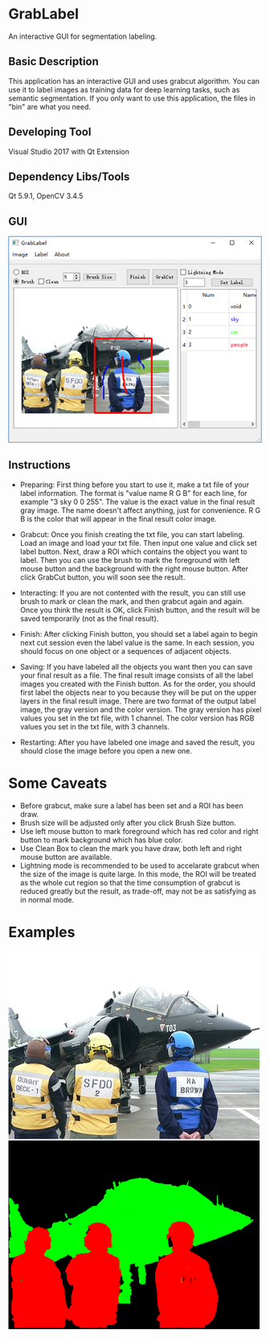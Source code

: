 # GrabLabel

An interactive GUI for segmentation labeling.

## Basic Description

This application has an interactive GUI and uses grabcut algorithm. You can use it to label images as training data for deep learning tasks, such as semantic segmentation. If you only want to use this application, the files in "bin" are what you need.

## Developing Tool

Visual Studio 2017 with Qt Extension

## Dependency Libs/Tools

Qt 5.9.1, OpenCV 3.4.5

## GUI

![](Examples/GrabLabel_GUI.png)

## Instructions

* Preparing: First thing before you start to use it, make a txt file of your label information. The format is "value name R G B" for each line, for example "3 sky 0 0 255". The value is the exact value in the final result gray image. The name doesn't affect anything, just for convenience. R G B is the color that will appear in the final result color image.

* Grabcut: Once you finish creating the txt file, you can start labeling. Load an image and load your txt file. Then input one value and click set label button. Next, draw a ROI which contains the object you want to label. Then you can use the brush to mark the foreground with left mouse button and the background with the right mouse button. After click GrabCut button, you will soon see the result.

* Interacting: If you are not contented with the result, you can still use brush to mark or clean the mark, and then grabcut
again and again. Once you think the result is OK, click Finish button, and the result will be saved temporarily (not as the final result).

* Finish: After clicking Finish button, you should set a label again to begin next cut session even the label value is the same. In each
session, you should focus on one object or a sequences of adjacent objects.

* Saving: If you have labeled all the objects you want then you can save your final result as a file. The final result image consists of all the label images you created with the Finish button. As for the order, you should first label the objects near to you because they will be put on the upper layers in the final result image. There are two format of the output label image, the gray version and the color version. The gray version has pixel values you set in the txt file, with 1 channel. The color version has RGB values you set in the txt file, with 3 channels.

* Restarting: After you have labeled one image and saved the result, you should close the image before you open a new one.

# Some Caveats

* Before grabcut, make sure a label has been set and a ROI has been draw.
* Brush size will be adjusted only after you click Brush Size button.
* Use left mouse button to mark foreground which has red color and right button to mark background which has blue color.
* Use Clean Box to clean the mark you have draw, both left and right mouse button are available.
* Lightning mode is recommended to be used to accelarate grabcut when the size of the image is quite large. In this mode, the ROI will be treated as the whole cut region so that the time consumption of grabcut is reduced greatly but the result, as trade-off,  may not be as satisfying as in normal mode.

# Examples
![](Examples/exp1.jpg)
![](Examples/label1.png)
